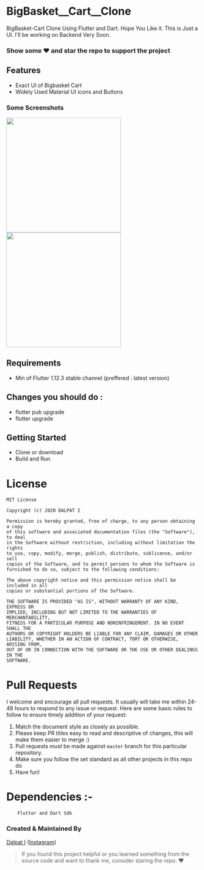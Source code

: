 # BigBasket__Cart__Clone

BigBasket-Cart Clone Using Flutter and Dart. Hope You Like it. This is Just a UI. I'll be working on Backend Very Soon. 

### Show some :heart: and star the repo to support the project

## Features
- Exact UI of Bigbasket Cart
- Widely Used Material UI icons and Buttons

### Some Screenshots

  <img src="https://user-images.githubusercontent.com/49696449/96251027-70cb0e00-0fcd-11eb-82b6-2c1cc2f59b3f.png" height="300em" margin-left="5px" />
  <img src="https://user-images.githubusercontent.com/49696449/96251035-758fc200-0fcd-11eb-8694-531df70c732b.png" height="300em" margin-left="5px" />

## Requirements
- Min of Flutter 1.12.3 stable channel (preffered : latest version)

## Changes you should do :
- flutter pub upgrade
- flutter upgrade

## Getting Started
- Clone or download
- Build and Run

# License

    MIT License

	Copyright (c) 2020 DALPAT I

	Permission is hereby granted, free of charge, to any person obtaining a copy
	of this software and associated documentation files (the "Software"), to deal
	in the Software without restriction, including without limitation the rights
	to use, copy, modify, merge, publish, distribute, sublicense, and/or sell
	copies of the Software, and to permit persons to whom the Software is
	furnished to do so, subject to the following conditions:

	The above copyright notice and this permission notice shall be included in all
	copies or substantial portions of the Software.

	THE SOFTWARE IS PROVIDED "AS IS", WITHOUT WARRANTY OF ANY KIND, EXPRESS OR
	IMPLIED, INCLUDING BUT NOT LIMITED TO THE WARRANTIES OF MERCHANTABILITY,
	FITNESS FOR A PARTICULAR PURPOSE AND NONINFRINGEMENT. IN NO EVENT SHALL THE
	AUTHORS OR COPYRIGHT HOLDERS BE LIABLE FOR ANY CLAIM, DAMAGES OR OTHER
	LIABILITY, WHETHER IN AN ACTION OF CONTRACT, TORT OR OTHERWISE, ARISING FROM,
	OUT OF OR IN CONNECTION WITH THE SOFTWARE OR THE USE OR OTHER DEALINGS IN THE
	SOFTWARE.

    
# Pull Requests

I welcome and encourage all pull requests. It usually will take me within 24-48 hours to respond to any issue or request. Here are some basic rules to follow to ensure timely addition of your request:

1.  Match the document style as closely as possible.
2.  Please keep PR titles easy to read and descriptive of changes, this will make them easier to merge :)
3.  Pull requests _must_ be made against `master` branch for this particular repository.
4.  Make sure you follow the set standard as all other projects in this repo do
5.  Have fun!

# Dependencies :-

		Flutter and Dart Sdk
        
        
### Created & Maintained By

[Dalpat I](https://github.com/dalpat98)
([Instagram](https://www.instagram.com/dalpat_chaudhary__/))

> If you found this project helpful or you learned something from the source code and want to thank me, consider staring the repo. :heart:

